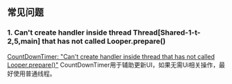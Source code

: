 ## 常见问题

### 1. Can't create handler inside thread Thread[Shared-1-t-2,5,main] that has not called Looper.prepare()
[CountDownTimer: "Can't create handler inside thread that has not called Looper.prepare()"](https://stackoverflow.com/questions/4006547/countdowntimer-cant-create-handler-inside-thread-that-has-not-called-looper-p)
CountDownTimer用于辅助更新UI，如果无需Ui相关操作，最好使用普通线程。